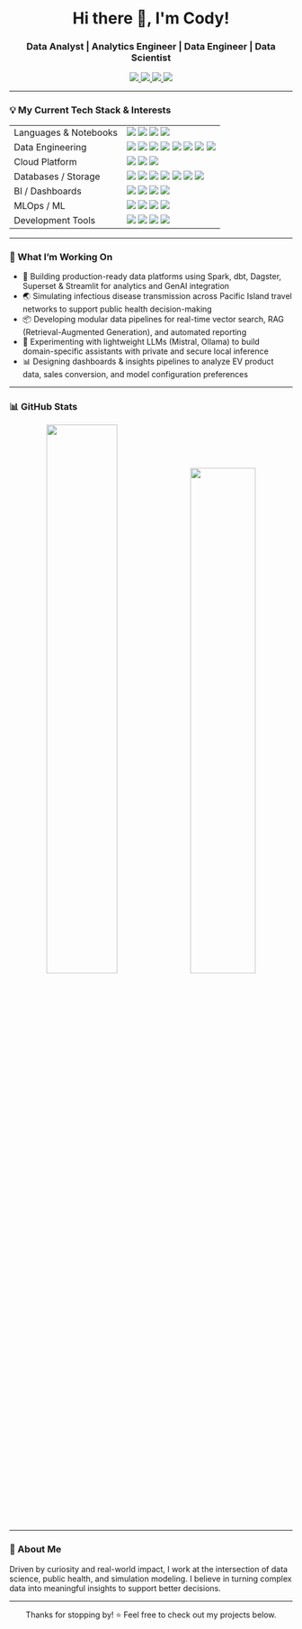 <h1 align="center">Hi there 👋, I'm Cody!</h1>
<h3 align="center">Data Analyst | Analytics Engineer | Data Engineer | Data Scientist</h3>

<p align="center">
  <a href="mailto:cody.houx@gmail.com">
    <img src="https://img.shields.io/badge/Email-cody.houx@gmail.com-blue?style=flat&logo=gmail" />
  </a>
  <a href="https://linkedin.com/in/cody-hou">
    <img src="https://img.shields.io/badge/LinkedIn-codyhou-blue?style=flat&logo=linkedin" />
  </a>
<a href="https://datacody.github.io/" target="_blank">
    <img src="https://img.shields.io/badge/MySite-Online-blue?style=flat&logo=githubpages" />
  </a>
<a href="https://github.com/DataCody/DataCody/blob/main/CV.pdf" target="_blank">
    <img src="https://img.shields.io/badge/Portfolio-CV-blue?style=flat&logo=githubpages" />
  </a>
</p>

---

### 💡 My Current Tech Stack & Interests
<table>
  <tr>
    <td>Languages & Notebooks</td>
    <td>
    <img src="https://img.shields.io/badge/Python-3776AB?logo=python&logoColor=white" />
    <img src="https://img.shields.io/badge/SQL-003B57?logo=sqlite&logoColor=white" />
    <img src="https://img.shields.io/badge/R-276DC3?logo=r&logoColor=white" />
    <img src="https://img.shields.io/badge/Jupyter-F37626?logo=jupyter&logoColor=white" />
    </td>
  </tr>
  <tr>
    <td>Data Engineering</td>
    <td>
    <img src="https://img.shields.io/badge/dbt-%23FF694B.svg?logo=dbt&logoColor=white" />
    <img src="https://img.shields.io/badge/Databricks-E8783A?logo=databricks&logoColor=white" />
    <img src="https://img.shields.io/badge/Spark-E25A1C?logo=apachespark&logoColor=white" />
    <img src="https://img.shields.io/badge/Airflow-017CEE?logo=apache-airflow&logoColor=white" />
    <img src="https://img.shields.io/badge/Dagster-5C2D91?logo=dagster&logoColor=white" />
    <img src="https://img.shields.io/badge/Docker-2496ED?logo=docker&logoColor=white" />
    <img src="https://img.shields.io/badge/Kafka-231F20?logo=apache-kafka&logoColor=white" />
    <img src="https://img.shields.io/badge/FastAPI-005571?logo=fastapi&logoColor=white" />
    </td>
  </tr>
  <tr>
    <td>Cloud Platform</td>
    <td>
    <img src="https://img.shields.io/badge/AWS-232F3E?logo=amazon-aws&logoColor=white" />
    <img src="https://img.shields.io/badge/GCP-4285F4?logo=google-cloud&logoColor=white" />
    <img src="https://img.shields.io/badge/Azure-0078D4?logo=microsoft-azure&logoColor=white" />
    </td>
  </tr>
  <tr>
    <td>Databases / Storage</td>
    <td>
    <img src="https://img.shields.io/badge/PostgreSQL-4169E1?logo=postgresql&logoColor=white" />
    <img src="https://img.shields.io/badge/MySQL-4479A1?logo=mysql&logoColor=white" />
    <img src="https://img.shields.io/badge/Snowflake-56B9EB?logo=snowflake&logoColor=white" />
    <img src="https://img.shields.io/badge/BigQuery-669DF6?logo=google-bigquery&logoColor=white" />
    <img src="https://img.shields.io/badge/Dremio-34495E?logoColor=white" />
    <img src="https://img.shields.io/badge/MinIO-B00000?logo=min.io&logoColor=white" />
    <img src="https://img.shields.io/badge/Parquet-302F2F?logoColor=white" />
    </td>
  </tr>
    <td>BI / Dashboards</td>
    <td>
    <img src="https://img.shields.io/badge/Apache%20Superset-DAB200?logo=apache-superset&logoColor=black" />
    <img src="https://img.shields.io/badge/Tableau-E97627?logo=tableau&logoColor=white" />
    <img src="https://img.shields.io/badge/PowerBI-F2C811?logo=powerbi&logoColor=black" />
    <img src="https://img.shields.io/badge/Excel-217346?logo=microsoft-excel&logoColor=white" />
    </td>
  </tr>
    <td>MLOps / ML</td>
    <td>
    <img src="https://img.shields.io/badge/scikit--learn-F7931E?logo=scikit-learn&logoColor=white" />
    <img src="https://img.shields.io/badge/TensorFlow-FF6F00?logo=tensorflow&logoColor=white" />
    <img src="https://img.shields.io/badge/MLflow-0194E2?logo=mlflow&logoColor=white" />
    <img src="https://img.shields.io/badge/XGBoost-FF6600?logo=xgboost&logoColor=white" />
    </td>
  </tr>
    <td>Development Tools</td>
    <td>
    <img src="https://img.shields.io/badge/Streamlit-FF4B4B?logo=streamlit&logoColor=white" />
    <img src="https://img.shields.io/badge/VS%20Code-007ACC?logo=visual-studio-code&logoColor=white" />
    <img src="https://img.shields.io/badge/Git-F05032?logo=git&logoColor=white" />
    <img src="https://img.shields.io/badge/GitHub-181717?logo=github&logoColor=white" />
    </td>
  </tr>
</table>

---

### 🔬 What I’m Working On
- 🚀 Building production-ready data platforms using Spark, dbt, Dagster, Superset & Streamlit for analytics and GenAI integration
- 🌏 Simulating infectious disease transmission across Pacific Island travel networks to support public health decision-making
- 📦 Developing modular data pipelines for real-time vector search, RAG (Retrieval-Augmented Generation), and automated reporting
- 🧠 Experimenting with lightweight LLMs (Mistral, Ollama) to build domain-specific assistants with private and secure local inference
- 📊 Designing dashboards & insights pipelines to analyze EV product data, sales conversion, and model configuration preferences

---

### 📊 GitHub Stats

<p align="center">
  <img src="https://github-readme-stats.vercel.app/api?username=DataCody&show_icons=true&theme=github_dark&hide=issues&count_private=true" width="50%" />
  <img src="https://github-readme-stats.vercel.app/api/top-langs/?username=DataCody&layout=compact&theme=github_dark" width="48%" />
</p>

---

### 🚀 About Me

Driven by curiosity and real-world impact, I work at the intersection of data science, public health, and simulation modeling. I believe in turning complex data into meaningful insights to support better decisions.

---

<p align="center">Thanks for stopping by! ⭐ Feel free to check out my projects below.</p>
